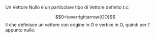 Un Vettore Nullo è un particolare tipo di Vettore definito t.c:

$$0=\overrightarrow{OO}$$
Il che definisce un vettore con origine in O e vertice in O, quindi per l’ appunto nullo.
